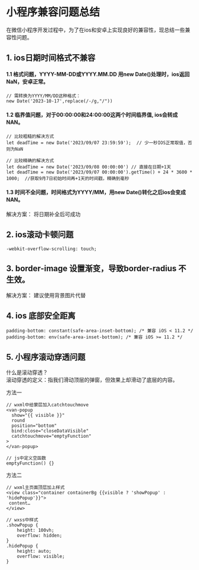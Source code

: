 # 小程序兼容问题总结

在微信小程序开发过程中，为了在ios和安卓上实现良好的兼容性，现总结一些兼容性问题。

## 1. ios日期时间格式不兼容

#### 1.1 格式问题，YYYY-MM-DD或YYYY.MM.DD 用new Date()处理时，ios返回NaN，安卓正常。
```
// 需转换为YYYY/MM/DD这种格式：
new Date('2023-10-17',replace(/-/g,"/"))
```

#### 1.2 临界值问题，对于00:00:00和24:00:00这两个时间临界值, ios会转成NAN。
```
// 比较粗糙的解决方式
let deadTime = new Date('2023/09/07 23:59:59');  // 少一秒IOS正常取值，否则为NaN

// 比较精确的解决方式
let deadTime = new Date('2023/09/08 00:00:00') // 直接在日期+1天
let deadTime = new Date('2023/09/07 00:00:00').getTime() + 24 * 3600 * 1000;  //获取9月7日初始时间再+1天的时间戳，精确到毫秒
```

#### 1.3 时间不全问题，时间格式为YYYY/MM，用new Date()转化之后ios会变成NAN。

解决方案： 将日期补全后可成功

## 2. ios滚动卡顿问题
```
-webkit-overflow-scrolling: touch;
```

## 3. border-image 设置渐变，导致border-radius 不生效。

解决方案： 建议使用背景图片代替

## 4. ios 底部安全距离
```
padding-bottom: constant(safe-area-inset-bottom); /* 兼容 iOS < 11.2 */
padding-bottom: env(safe-area-inset-bottom); /* 兼容 iOS >= 11.2 */
```

## 5. 小程序滚动穿透问题

什么是滚动穿透？<br />
滚动穿透的定义：指我们滑动顶层的弹窗，但效果上却滑动了底层的内容。

方法一
```
// wxml中给蒙层加入catchtouchmove
<van-popup
  show="{{ visible }}"
  round
  position="bottom"
  bind:close="closeDataVisible"
  catchtouchmove="emptyFunction"
>
</van-popup>

// js中定义空函数
emptyFunction() {}
```

方法二
```
// wxml主页面顶层加上样式
<view class="container containerBg {{visible ? 'showPopup' : 'hidePopup'}}">
 content…
</view>

// wxss中样式
.showPopup {
    height: 100vh;
    overflow: hidden;
}
.hidePopup {
    height: auto;
    overflow: visible;
}

```
